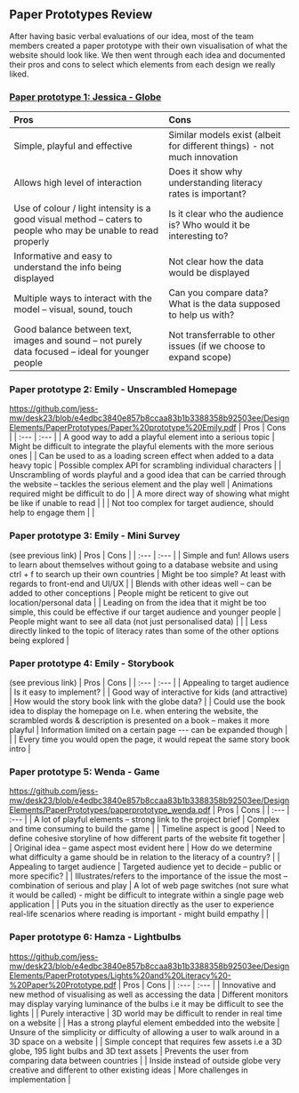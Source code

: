 ## Paper Prototypes Review
After having basic verbal evaluations of our idea, most of the team members created a paper prototype with their own visualisation
of what the website should look like. We then went through each idea and documented their pros and cons to select which elements 
from each design we really liked.

### [Paper prototype 1: Jessica - Globe](https://github.com/jess-mw/desk23/blob/main/Documentation/3.%20UX%20Design/Prototyping/PaperPrototypes/paperprototype%20Jess.pdf)

| Pros | Cons |
| :--- | :--- |
| Simple, playful and effective | Similar models exist (albeit for different things) - not much innovation |
| Allows high level of interaction | Does it show why understanding literacy rates is important? |
| Use of colour / light intensity is a good visual method – caters to people who may be unable to read properly | Is it clear who the audience is? Who would it be interesting to? |
| Informative and easy to understand the info being displayed | Not clear how the data would be displayed |
| Multiple ways to interact with the model – visual, sound, touch | Can you compare data? What is the data supposed to help us with? |
| Good balance between text, images and sound – not purely data focused – ideal for younger people | Not transferrable to other issues (if we choose to expand scope) |

### Paper prototype 2: Emily - Unscrambled Homepage
https://github.com/jess-mw/desk23/blob/e4edbc3840e857b8ccaa83b1b3388358b92503ee/DesignElements/PaperPrototypes/Paper%20prototype%20Emily.pdf
| Pros | Cons |
| :--- | :--- |
| A good way to add a playful element into a serious topic | Might be difficult to integrate the playful elements with the more serious ones |
| Can be used to as a loading screen effect when added to a data heavy topic | Possible complex API for scrambling individual characters |
| Unscrambling of words playful and a good idea that can be carried through the website – tackles the serious element and the play well | Animations required might be difficult to do  |
| A more direct way of showing what might be like if unable to read | |
| Not too complex for target audience, should help to engage them | |

### Paper prototype 3: Emily - Mini Survey
(see previous link)
| Pros | Cons |
| :--- | :--- |
| Simple and fun! Allows users to learn about themselves without going to a database website and using ctrl + f to search up their own countries | Might be too simple? At least with regards to front-end and UI/UX |
| Blends with other ideas well – can be added to other conceptions | People might be reticent to give out location/personal data |
| Leading on from the idea that it might be too simple, this could be effective if our target audience and younger people | People might want to see all data (not just personalised data) |
| | Less directly linked to the topic of literacy rates than some of the other options being explored |

### Paper prototype 4: Emily - Storybook
(see previous link)
| Pros | Cons |
| :--- | :--- |
| Appealing to target audience | Is it easy to implement? |
| Good way of interactive for kids (and attractive) |  How would the story book link with the globe data? |
| Could use the book idea to display the homepage on I.e. when entering the website, the scrambled words & description is presented on a book – makes it more playful | Information limited on a certain page --- can be expanded though |
| | Every time you would open the page, it would repeat the same story book intro  |

### Paper prototype 5: Wenda - Game
https://github.com/jess-mw/desk23/blob/e4edbc3840e857b8ccaa83b1b3388358b92503ee/DesignElements/PaperPrototypes/paperprototype_wenda.pdf
| Pros | Cons |
| :--- | :--- |
| A lot of playful elements – strong link to the project brief | Complex and time consuming to build the game |
| Timeline aspect is good | Need to define cohesive storyline of how different parts of the website fit together |
| Original idea – game aspect most evident here | How do we determine what difficulty a game should be in relation to the literacy of a country? |
| Appealing to target audience | Targeted audience yet to decide – public or more specific? |
| Illustrates/refers to the importance of the issue the most – combination of serious and play | A lot of web page switches (not sure what it would be called) - might be difficult to integrate within a single page web application |
| Puts you in the situation directly as the user to experience real-life scenarios where reading is important - might build empathy | |

### Paper prototype 6: Hamza - Lightbulbs
https://github.com/jess-mw/desk23/blob/e4edbc3840e857b8ccaa83b1b3388358b92503ee/DesignElements/PaperPrototypes/Lights%20and%20Literacy%20-%20Paper%20Prototype.pdf
| Pros | Cons |
| :--- | :--- |
| Innovative and new method of visualising as well as accessing the data  | Different monitors may display varying luminance of the bulbs i.e it may be difficult to see the lights |
| Purely interactive | 3D world may be difficult to render in real time on a website |
| Has a strong playful element embedded into the website | Unsure of the simplicity or difficulty of allowing a user to walk around in a 3D space on a website |
| Simple concept that requires few assets i.e a 3D globe, 195 light bulbs and 3D text assets | Prevents the user from comparing data between countries |
| Inside instead of outside globe very creative and different to other existing ideas | More challenges in implementation |
